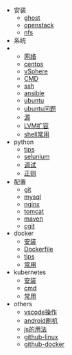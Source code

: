 - 安装
  - [ghost](ghost-install.md)
  - [openstack](openstack-install.md)
  - [nfs](nfs.md)
- 系统
- - [网络](network-config.md)
  - [centos](centos-config.md)
  - [vSphere](vSphere.md)
  - [CMD](CMD.md)
  - [ssh](ssh.md)
  - [ansible](ansible-config.md)
  - [ubuntu](ubuntu-install.md)
  - [ubuntu问题](ubuntu-question.md)
  - [源](source.md)
  - [LVM扩容](lvm-extend.md)
  - [shell常用](shell-usage.md)
- python
  - [tips](python-tips.md)
  - [selunium](python-selenium.md)
  - [调试](python-debug.md)
  - [正则](re.md)
- 配置
  - [git](git-config.md)
  - [mysql](mysql-config.md)
  - [nginx](nginx-config.md)
  - [tomcat](tomcat-config.md)
  - [maven](maven-config.md)
  - [cgit](cgit.md)
- docker
  - [安装](docker-install.md)
  - [Dockerfile](Dockerfile.md)
  - [tips](docker-tips.md)
  - [常用](container.md)
- kubernetes
  - [安装](k8s-install.md)
  - [cmd](k8s-cmd.md)
  - [常用](k8s-service.md)
- others
  - [vscode操作](vscode.md)
  - [android刷机](android.md)
  - [js的用法](js-usage.md)
  - [github-linux](github-linux.md)
  - [github-docker](github-docker.md)